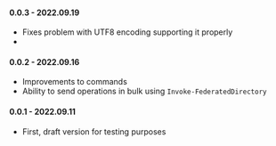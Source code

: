 ﻿#### 0.0.3 - 2022.09.19
- Fixes problem with UTF8 encoding supporting it properly
-

#### 0.0.2 - 2022.09.16
- Improvements to commands
- Ability to send operations in bulk using `Invoke-FederatedDirectory`

#### 0.0.1 - 2022.09.11
- First, draft version for testing purposes

